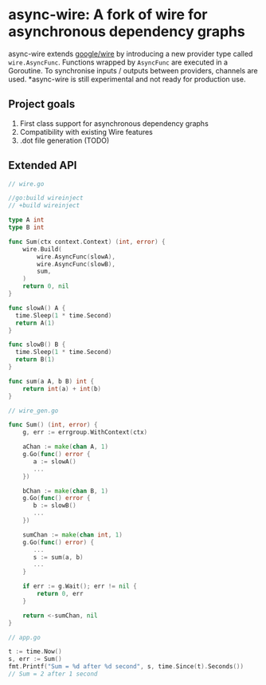 # async-wire: A fork of wire for asynchronous dependency graphs

async-wire extends [google/wire](https://github.com/google/wire) by introducing a new provider type called `wire.AsyncFunc`.
Functions wrapped by `AsyncFunc` are executed in a Goroutine. To synchronise inputs / outputs between providers, channels are used.
*async-wire is still experimental and not ready for production use. 

## Project goals

1. First class support for asynchronous dependency graphs
2. Compatibility with existing Wire features
3. .dot file generation (TODO)

## Extended API

```go
// wire.go

//go:build wireinject
// +build wireinject

type A int
type B int

func Sum(ctx context.Context) (int, error) {
	wire.Build(
		wire.AsyncFunc(slowA),
		wire.AsyncFunc(slowB),
		sum,
	)
	return 0, nil
}

func slowA() A {
  time.Sleep(1 * time.Second)
  return A(1) 
}

func slowB() B {
  time.Sleep(1 * time.Second)
  return B(1) 
}

func sum(a A, b B) int {
    return int(a) + int(b)
}

// wire_gen.go

func Sum() (int, error) {
    g, err := errgroup.WithContext(ctx)

    aChan := make(chan A, 1)
    g.Go(func() error {
       a := slowA()
       ...
    })

    bChan := make(chan B, 1)
    g.Go(func() error {
       b := slowB()
       ...
    })

    sumChan := make(chan int, 1)
    g.Go(func() error) {
       ...
       s := sum(a, b)
       ...
    }

    if err := g.Wait(); err != nil {
        return 0, err
    }

    return <-sumChan, nil
}

// app.go

t := time.Now()
s, err := Sum() 
fmt.Printf("Sum = %d after %d second", s, time.Since(t).Seconds())
// Sum = 2 after 1 second
```
